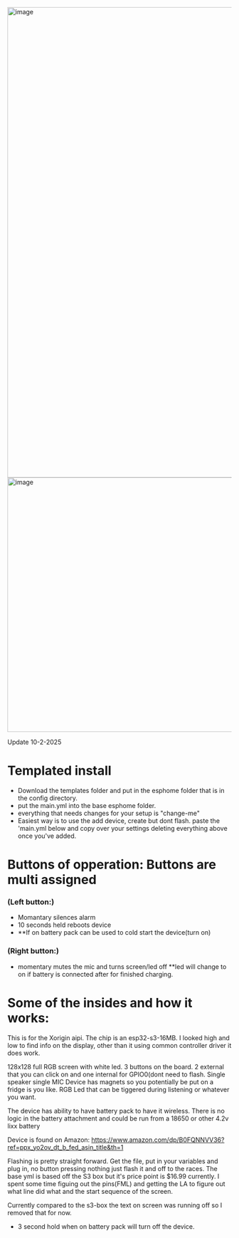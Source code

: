 <img width="1546" height="1057" alt="image" src="https://github.com/user-attachments/assets/99ab0a4f-1bdc-49ee-9cff-3317d0dfef27" /><img width="671" height="572" alt="image" src="https://github.com/user-attachments/assets/4f331c47-8c11-44d9-aa90-6307cf6217eb" />


Update 10-2-2025

# Templated install
   - Download the templates folder and put in the esphome folder that is in the config directory.
   - put the main.yml into the base esphome folder.
   - everything that needs changes for your setup is "change-me"
   - Easiest way is to use the add device, create but dont flash. paste the 'main.yml below and copy over your settings deleting everything above once you've added.

# Buttons of opperation: Buttons are multi assigned
### (**Left button:**) 
   - Momantary silences alarm
   - 10 seconds held reboots device
   - **If on battery pack can be used to cold start the device(turn on)
### (**Right button:**)
   - momentary mutes the mic and turns screen/led off **led will change to on if battery is connected after for finished charging.


# Some of the insides and how it works:
This is for the Xorigin aipi. The chip is an esp32-s3-16MB. I looked high and low to find info on the display, other than it using common controller driver it does work. 

128x128 full RGB screen with white led.
3 buttons on the board. 2 external that you can click on and one internal for GPIO0(dont need to flash.
Single speaker
single MIC
Device has magnets so you potentially be put on a fridge is you like.
RGB Led that can be tiggered during listening  or whatever you want.

The device has ability to have battery pack to have it wireless. There is no logic in the battery attachment and could be run from a 18650 or other 4.2v lixx battery

Device is found on Amazon: https://www.amazon.com/dp/B0FQNNVV36?ref=ppx_yo2ov_dt_b_fed_asin_title&th=1

Flashing is pretty straight forward. Get the file, put in your variables and plug in, no button pressing nothing just flash it and off to the races. The base yml is based off the S3 box but it's price point is $16.99 currently. I spent some time figuing out the pins(FML) and getting the LA to figure out what line did what and the start sequence of the screen.

Currently compared to the s3-box the text on screen was running off so I removed that for now.


   - 3 second hold when on battery pack will turn off the device.


